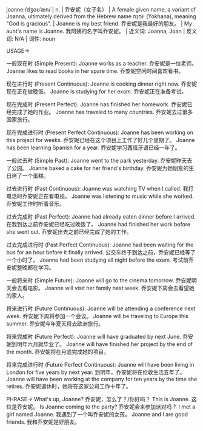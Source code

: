 joanne:/dʒoʊˈæn/ | n. | 乔安妮（女子名） | A female given name, a variant of Joanna, ultimately derived from the Hebrew name יוֹחָנָה (Yokhana), meaning "God is gracious". | Joanne is my best friend. 乔安妮是我最好的朋友。 |  My aunt's name is Joanne. 我阿姨的名字叫乔安妮。 | 近义词: Joanna, Joan | 反义词: N/A | 词性: noun


USAGE->

一般现在时 (Simple Present):
Joanne works as a teacher. 乔安妮是一位老师。
Joanne likes to read books in her spare time. 乔安妮空闲时间喜欢看书。

现在进行时 (Present Continuous):
Joanne is cooking dinner right now. 乔安妮现在正在做晚饭。
Joanne is studying for her exam. 乔安妮正在准备考试。

现在完成时 (Present Perfect):
Joanne has finished her homework. 乔安妮已经完成了她的作业。
Joanne has traveled to many countries. 乔安妮去过很多国家旅行。

现在完成进行时 (Present Perfect Continuous):
Joanne has been working on this project for weeks. 乔安妮已经在这个项目上工作了好几个星期了。
Joanne has been learning Spanish for a year. 乔安妮学习西班牙语已经一年了。

一般过去时 (Simple Past):
Joanne went to the park yesterday. 乔安妮昨天去了公园。
Joanne baked a cake for her friend's birthday. 乔安妮为她朋友的生日烤了一个蛋糕。

过去进行时 (Past Continuous):
Joanne was watching TV when I called. 我打电话时乔安妮正在看电视。
Joanne was listening to music while she worked. 乔安妮工作时听着音乐。

过去完成时 (Past Perfect):
Joanne had already eaten dinner before I arrived. 在我到达之前乔安妮已经吃过晚饭了。
Joanne had finished her work before she went out. 乔安妮出去之前已经完成了她的工作。

过去完成进行时 (Past Perfect Continuous):
Joanne had been waiting for the bus for an hour before it finally arrived. 公交车终于到达之前，乔安妮已经等了一个小时了。
Joanne had been studying all night before the exam. 考试前乔安妮整晚都在学习。

一般将来时 (Simple Future):
Joanne will go to the cinema tomorrow. 乔安妮明天会去看电影。
Joanne will visit her family next week. 乔安妮下周会去看望她的家人。

将来进行时 (Future Continuous):
Joanne will be attending a conference next week. 乔安妮下周将参加一个会议。
Joanne will be traveling to Europe this summer. 乔安妮今年夏天将去欧洲旅行。

将来完成时 (Future Perfect):
Joanne will have graduated by next June. 乔安妮到明年六月就毕业了。
Joanne will have finished her project by the end of the month. 乔安妮将在月底完成她的项目。

将来完成进行时 (Future Perfect Continuous):
Joanne will have been living in London for five years by next year. 到明年，乔安妮将在伦敦生活五年了。
Joanne will have been working at the company for ten years by the time she retires. 乔安妮退休时，她将在这家公司工作十年了。


PHRASE->
What's up, Joanne? 乔安妮，怎么了？/你好吗？
This is Joanne. 这位是乔安妮。
Is Joanne coming to the party? 乔安妮会来参加派对吗？
I met a girl named Joanne. 我遇到了一个叫乔安妮的女孩。
Joanne and I are good friends. 我和乔安妮是好朋友。
